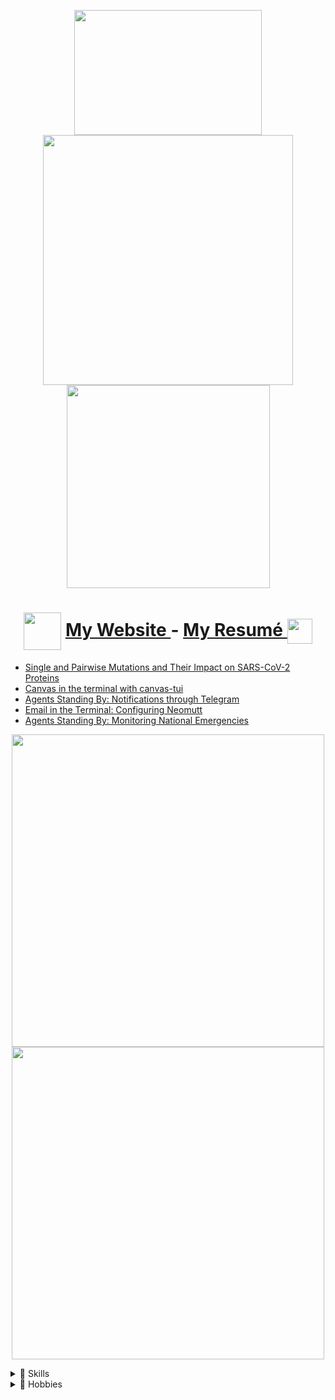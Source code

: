 
<p align="center">
  <img src="https://media3.giphy.com/media/j0HBMviGyj3JB14qtB/giphy.gif", width="300", height="200"/> <br>
   <img src="https://github-readme-stats.vercel.app/api?username=GideonWolfe&show_icons=true&hide_border=true&count_private=true&theme=tokyonight", width="400"/>
   <img src="https://github-readme-stats.vercel.app/api/top-langs/?username=GideonWolfe&layout=compact&theme=tokyonight&hide_border=true", width="325"/> <br>
</p>



<div align="center"><h1>
<img style="vertical-align:middle" src="https://media1.giphy.com/media/xULW8GKlriYjiarBK0/giphy.gif", width="60", />
  <span style=""> <a href="https://www.gideonwolfe.com"> My Website </a> - <a href="https://gideonwolfe.com/files/GideonWolfeCV.pdf"> My Resumé </a><img style="vertical-align:middle" src="https://media0.giphy.com/media/xULW8N1gBOKIWuIka4/giphy.gif", width="40", /></span>
</h1></div>

<!-- BLOG-POST-LIST:START -->
- [Single and Pairwise Mutations and Their Impact on SARS-CoV-2 Proteins](https://gideonwolfe.com/posts/bio/bioinfoproj/project/)
- [Canvas in the terminal with canvas-tui](https://gideonwolfe.com/posts/workflow/canvas-tui/canvas-tui/)
- [Agents Standing By: Notifications through Telegram](https://gideonwolfe.com/posts/sysadmin/huginn/telegram/)
- [Email in the Terminal: Configuring Neomutt](https://gideonwolfe.com/posts/workflow/neomutt/intro/)
- [Agents Standing By: Monitoring National Emergencies](https://gideonwolfe.com/posts/sysadmin/huginn/disasters/)
<!-- BLOG-POST-LIST:END -->

<p align="center">
   <img src="https://camo.githubusercontent.com/bad2af01d251f70c8aae488ae5a5123a9bcf72b2/68747470733a2f2f676964656f6e776f6c66652e636f6d2f696d672f676e75706c6f742f7468656d696e672f342e706e67", width="500"/>
   <img src="https://i.imgur.com/imMOWII.png", width="500"/>
</p>


<details><summary>🧰 Skills</summary>
<p>

| Skills                                  |
| --------------------------------------- |
| :penguin: Linux, various programming languages   |
| :rocket: DevOps and System Administration |
| :lock: Security and Hacking             |
| :test_tube: Science and Technology      |

</p>
</details>

<details><summary>🚀 Hobbies</summary>
<p>
  
| Hobbies                                  |
| --------------------------------------- |
| :penguin: Linux and FOSS                |
| :guitar: [Music](https://thedawnbombs.bandcamp.com/) |
| :video_game: Gaming             |
| :test_tube: Research      |

</p>
</details>

